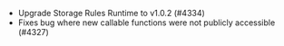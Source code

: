 - Upgrade Storage Rules Runtime to v1.0.2 (#4334)
- Fixes bug where new callable functions were not publicly accessible (#4327)
